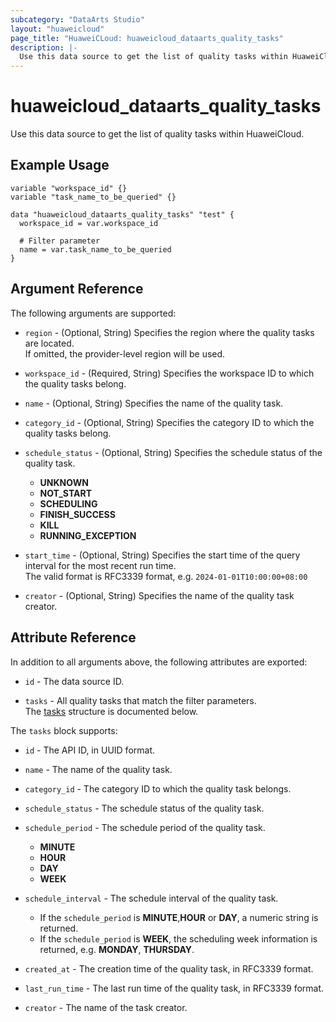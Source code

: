 ```yaml
---
subcategory: "DataArts Studio"
layout: "huaweicloud"
page_title: "HuaweiCLoud: huaweicloud_dataarts_quality_tasks"
description: |-
  Use this data source to get the list of quality tasks within HuaweiCloud.
---
```


# huaweicloud_dataarts_quality_tasks

Use this data source to get the list of quality tasks within HuaweiCloud.

## Example Usage

```hcl
variable "workspace_id" {}
variable "task_name_to_be_queried" {}

data "huaweicloud_dataarts_quality_tasks" "test" {
  workspace_id = var.workspace_id

  # Filter parameter
  name = var.task_name_to_be_queried
}
```

## Argument Reference

The following arguments are supported:

* `region` - (Optional, String) Specifies the region where the quality tasks are located.  
  If omitted, the provider-level region will be used.

* `workspace_id` - (Required, String) Specifies the workspace ID to which the quality tasks belong.

* `name` - (Optional, String) Specifies the name of the quality task.

* `category_id` - (Optional, String) Specifies the category ID to which the quality tasks belong.

* `schedule_status` - (Optional, String) Specifies the schedule status of the quality task.
  + **UNKNOWN**
  + **NOT_START**
  + **SCHEDULING**
  + **FINISH_SUCCESS**
  + **KILL**
  + **RUNNING_EXCEPTION**

* `start_time` - (Optional, String) Specifies the start time of the query interval for the most recent run time.  
  The valid format is RFC3339 format, e.g. `2024-01-01T10:00:00+08:00`

* `creator` - (Optional, String) Specifies the name of the quality task creator.

## Attribute Reference

In addition to all arguments above, the following attributes are exported:

* `id` - The data source ID.

* `tasks` - All quality tasks that match the filter parameters.  
  The [tasks](#quality_tasks_elem) structure is documented below.

<a name="quality_tasks_elem"></a>
The `tasks` block supports:

* `id` - The API ID, in UUID format.

* `name` - The name of the quality task.

* `category_id` - The category ID to which the quality task belongs.

* `schedule_status` - The schedule status of the quality task.

* `schedule_period` - The schedule period of the quality task.
  + **MINUTE**
  + **HOUR**
  + **DAY**
  + **WEEK**

* `schedule_interval` - The schedule interval of the quality task.
  + If the `schedule_period` is **MINUTE**,**HOUR** or **DAY**, a numeric string is returned.
  + If the `schedule_period` is **WEEK**, the scheduling week information is returned, e.g. **MONDAY**, **THURSDAY**.

* `created_at` - The creation time of the quality task, in RFC3339 format.

* `last_run_time` - The last run time of the quality task, in RFC3339 format.

* `creator` - The name of the task creator.
